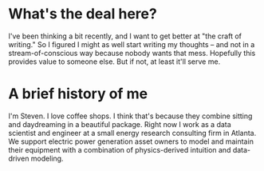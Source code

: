 # What's the deal here?
I've been thinking a bit recently, and I want to get better at "the craft of writing." So I figured I might as well start writing my thoughts – and not in a stream-of-conscious way because nobody wants that mess. Hopefully this provides value to someone else. But if not, at least it'll serve me.

# A brief history of me
I'm Steven. I love coffee shops. I think that's because they combine sitting and daydreaming in a beautiful package. Right now I work as a data scientist and engineer at a small energy research consulting firm in Atlanta. We support electric power generation asset owners to model and maintain their equipment with a combination of physics-derived intuition and data-driven modeling.

